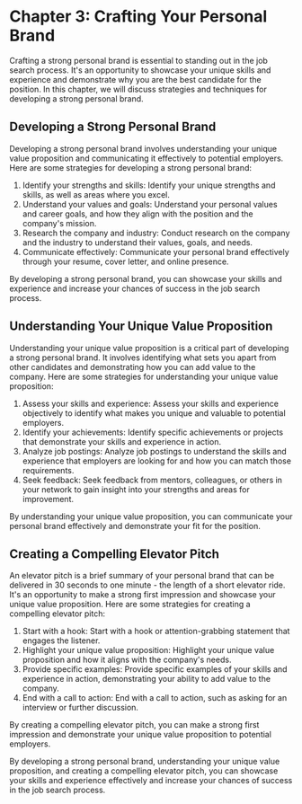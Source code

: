 Chapter 3: Crafting Your Personal Brand
=======================================

Crafting a strong personal brand is essential to standing out in the job search process. It's an opportunity to showcase your unique skills and experience and demonstrate why you are the best candidate for the position. In this chapter, we will discuss strategies and techniques for developing a strong personal brand.

Developing a Strong Personal Brand
----------------------------------

Developing a strong personal brand involves understanding your unique value proposition and communicating it effectively to potential employers. Here are some strategies for developing a strong personal brand:

1. Identify your strengths and skills: Identify your unique strengths and skills, as well as areas where you excel.
2. Understand your values and goals: Understand your personal values and career goals, and how they align with the position and the company's mission.
3. Research the company and industry: Conduct research on the company and the industry to understand their values, goals, and needs.
4. Communicate effectively: Communicate your personal brand effectively through your resume, cover letter, and online presence.

By developing a strong personal brand, you can showcase your skills and experience and increase your chances of success in the job search process.

Understanding Your Unique Value Proposition
-------------------------------------------

Understanding your unique value proposition is a critical part of developing a strong personal brand. It involves identifying what sets you apart from other candidates and demonstrating how you can add value to the company. Here are some strategies for understanding your unique value proposition:

1. Assess your skills and experience: Assess your skills and experience objectively to identify what makes you unique and valuable to potential employers.
2. Identify your achievements: Identify specific achievements or projects that demonstrate your skills and experience in action.
3. Analyze job postings: Analyze job postings to understand the skills and experience that employers are looking for and how you can match those requirements.
4. Seek feedback: Seek feedback from mentors, colleagues, or others in your network to gain insight into your strengths and areas for improvement.

By understanding your unique value proposition, you can communicate your personal brand effectively and demonstrate your fit for the position.

Creating a Compelling Elevator Pitch
------------------------------------

An elevator pitch is a brief summary of your personal brand that can be delivered in 30 seconds to one minute - the length of a short elevator ride. It's an opportunity to make a strong first impression and showcase your unique value proposition. Here are some strategies for creating a compelling elevator pitch:

1. Start with a hook: Start with a hook or attention-grabbing statement that engages the listener.
2. Highlight your unique value proposition: Highlight your unique value proposition and how it aligns with the company's needs.
3. Provide specific examples: Provide specific examples of your skills and experience in action, demonstrating your ability to add value to the company.
4. End with a call to action: End with a call to action, such as asking for an interview or further discussion.

By creating a compelling elevator pitch, you can make a strong first impression and demonstrate your unique value proposition to potential employers.

By developing a strong personal brand, understanding your unique value proposition, and creating a compelling elevator pitch, you can showcase your skills and experience effectively and increase your chances of success in the job search process.
